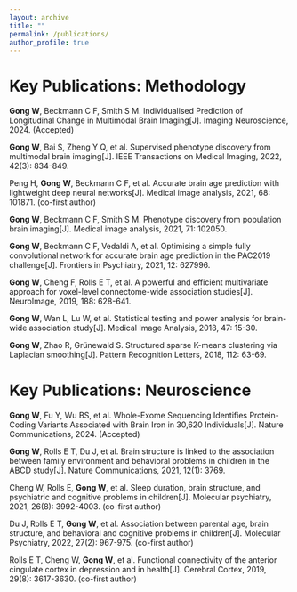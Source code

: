 ```yaml
---
layout: archive
title: ""
permalink: /publications/
author_profile: true
---
```


Key Publications: Methodology
======
**Gong W**, Beckmann C F, Smith S M. Individualised Prediction of Longitudinal Change in Multimodal Brain Imaging[J]. Imaging Neuroscience, 2024. (Accepted)

**Gong W**, Bai S, Zheng Y Q, et al. Supervised phenotype discovery from multimodal brain imaging[J]. IEEE Transactions on Medical Imaging, 2022, 42(3): 834-849.

Peng H, **Gong W**, Beckmann C F, et al. Accurate brain age prediction with lightweight deep neural networks[J]. Medical image analysis, 2021, 68: 101871. (co-first author)

**Gong W**, Beckmann C F, Smith S M. Phenotype discovery from population brain imaging[J]. Medical image analysis, 2021, 71: 102050.

**Gong W**, Beckmann C F, Vedaldi A, et al. Optimising a simple fully convolutional network for accurate brain age prediction in the PAC2019 challenge[J]. Frontiers in Psychiatry, 2021, 12: 627996.

**Gong W**, Cheng F, Rolls E T, et al. A powerful and efficient multivariate approach for voxel-level connectome-wide association studies[J]. NeuroImage, 2019, 188: 628-641.

**Gong W**, Wan L, Lu W, et al. Statistical testing and power analysis for brain-wide association study[J]. Medical Image Analysis, 2018, 47: 15-30.

**Gong W**, Zhao R, Grünewald S. Structured sparse K-means clustering via Laplacian smoothing[J]. Pattern Recognition Letters, 2018, 112: 63-69.

Key Publications: Neuroscience
======

**Gong W**, Fu Y, Wu BS, et al. Whole-Exome Sequencing Identifies Protein-Coding Variants Associated with Brain Iron in 30,620 Individuals[J]. Nature Communications, 2024. (Accepted)

**Gong W**, Rolls E T, Du J, et al. Brain structure is linked to the association between family environment and behavioral problems in children in the ABCD study[J]. Nature Communications, 2021, 12(1): 3769.

Cheng W, Rolls E, **Gong W**, et al. Sleep duration, brain structure, and psychiatric and cognitive problems in children[J]. Molecular psychiatry, 2021, 26(8): 3992-4003. (co-first author)

Du J, Rolls E T, **Gong W**, et al. Association between parental age, brain structure, and behavioral and cognitive problems in children[J]. Molecular Psychiatry, 2022, 27(2): 967-975. (co-first author)

Rolls E T, Cheng W, **Gong W**, et al. Functional connectivity of the anterior cingulate cortex in depression and in health[J]. Cerebral Cortex, 2019, 29(8): 3617-3630. (co-first author)
